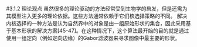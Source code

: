 #3.1.2 理论观点
虽然很多的理论驱动的方法经常受到生物学的启发，但是还需为其模型注入更多的理论依据。这些方法通常依赖于它们核选择策略的不同。
解决内核选择的一种方法是认为自然界中的对象是由一组原始形状的集合，因此采用基于基本形状的解决方案[45-47]。在这种情况下，这个算法最开始的目的就是通过使用一组定向（例如定向边缘）的Gabor滤波器来寻求图像中最主要的形状。
